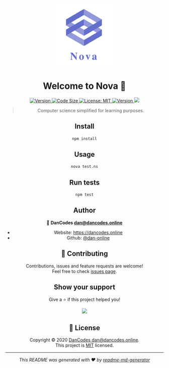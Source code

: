 <center><img src="build/logo.png">
<h1 align="center">Welcome to Nova 👋</h1>
<p>
  <a href="">
    <img alt="Version" src="https://img.shields.io/github/languages/top/dan-online/nova">
  </a>
  <a href="">
    <img alt="Code Size" src="https://img.shields.io/github/languages/code-size/dan-online/nova">
  </a>
  <a href="LICENSE.md" target="_blank">
    <img alt="License: MIT" src="https://img.shields.io/badge/License-MIT-yellow.svg" />
  </a>
  <a href="package.json" target="_blank">
    <img alt="Version" src="https://img.shields.io/github/package-json/v/dan-online/nova">
  </a>
  <a href="https://www.codacy.com?utm_source=github.com&amp;utm_medium=referral&amp;utm_content=dan-online/Nova&amp;utm_campaign=Badge_Grade"><img src="https://api.codacy.com/project/badge/Grade/ec863653fbde4d38889e471a8508fb72"/></a>
</p>

> Computer science simplified for learning purposes.

## Install

```sh
npm install
```

## Usage

```sh
nova test.ns
```

## Run tests

```sh
npm test
```

## Author

👤 **DanCodes <dan@dancodes.online>**

- Website: https://dancodes.online
- Github: [@dan-online](https://github.com/dan-online)

## 🤝 Contributing

Contributions, issues and feature requests are welcome!<br />Feel free to check [issues page](https://github.com/dan-online/Nova/issues).

## Show your support

Give a ⭐️ if this project helped you!

<a href="https://www.patreon.com/mayorchano">
  <img src="https://c5.patreon.com/external/logo/become_a_patron_button@2x.png" width="160">
</a>

## 📝 License

Copyright © 2020 [DanCodes <dan@dancodes.online>](https://github.com/dan-online).<br />
This project is [MIT](LICENSE.md) licensed.

---

_This README was generated with ❤️ by [readme-md-generator](https://github.com/kefranabg/readme-md-generator)_

</center>
